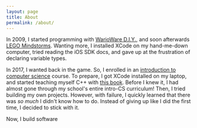 ```yaml
---
layout: page
title: About
permalink: /about/
---
```


In 2009, I started programming with [WarioWare D.I.Y.](https://en.wikipedia.org/wiki/WarioWare_D.I.Y.), and soon afterwards [LEGO Mindstorms](https://en.wikipedia.org/wiki/Lego_Mindstorms). Wanting more, I installed XCode on my hand-me-down computer, tried reading the iOS SDK docs, and gave up at the frustration of declaring variable types.

In 2017, I wanted back in the game. So, I enrolled in an [introduction to computer science](https://eecs183.org) course. To prepare, I got XCode installed on my laptop, and started teaching myself C++ with [this book](https://www.amazon.com/Programming-Principles-Practice-Using-C/dp/0321543726). Before I knew it, I had almost gone through my school's entire intro-CS curriculum! Then, I tried building my own projects. However, with failure, I quickly learned that there was *so much* I didn't know how to do. Instead of giving up like I did the first time, I decided to stick with it.

Now, I build software
